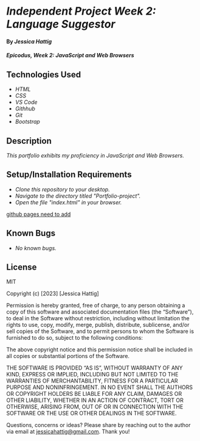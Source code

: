 # _Independent Project Week 2: Language Suggestor_

#### By _**Jessica Hattig**_

#### _Epicodus, Week 2: JavaScript and Web Browsers_

## Technologies Used

* _HTML_
* _CSS_
* _VS Code_
* _Githhub_
* _Git_
* _Bootstrap_

## Description

_This portfolio exhibits my proficiency in JavaScript and Web Browsers._

## Setup/Installation Requirements

* _Clone this repository to your desktop._
* _Navigate to the directory titled "Portfolio-project"._
* _Open the file "index.html" in your browser._

[github pages need to add ](https://jessicahattig.github.io/Portfolio-project/)

## Known Bugs

* _No known bugs._


## License
MIT

Copyright (c) [2023] [Jessica Hattig]

Permission is hereby granted, free of charge, to any person obtaining a copy of this software and associated documentation files (the “Software”), to deal in the Software without restriction, including without limitation the rights to use, copy, modify, merge, publish, distribute, sublicense, and/or sell copies of the Software, and to permit persons to whom the Software is furnished to do so, subject to the following conditions:

The above copyright notice and this permission notice shall be included in all copies or substantial portions of the Software.

THE SOFTWARE IS PROVIDED “AS IS”, WITHOUT WARRANTY OF ANY KIND, EXPRESS OR IMPLIED, INCLUDING BUT NOT LIMITED TO THE WARRANTIES OF MERCHANTABILITY, FITNESS FOR A PARTICULAR PURPOSE AND NONINFRINGEMENT. IN NO EVENT SHALL THE AUTHORS OR COPYRIGHT HOLDERS BE LIABLE FOR ANY CLAIM, DAMAGES OR OTHER LIABILITY, WHETHER IN AN ACTION OF CONTRACT, TORT OR OTHERWISE, ARISING FROM, OUT OF OR IN CONNECTION WITH THE SOFTWARE OR THE USE OR OTHER DEALINGS IN THE SOFTWARE.

Questions, concerns or ideas? Please share by reaching out to the author via email at jessicahattig@gmail.com. Thank you!